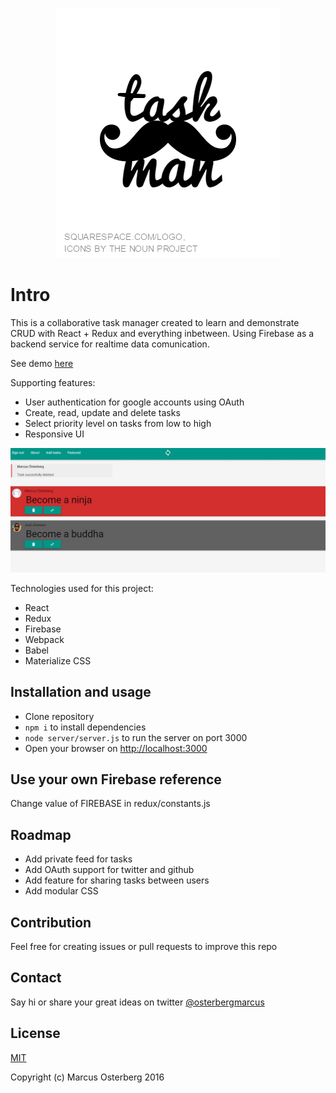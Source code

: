 <p align="center">
<img src="https://raw.githubusercontent.com/osterbergmarcus/task-manager/master/content/task-logo.png" alt="Task-Man" />
</p>

# Intro

This is a collaborative task manager created to learn and demonstrate CRUD with React + Redux and everything inbetween. Using Firebase as a backend service for realtime data comunication.

See demo [here](http://osterbergmarcus.github.com/taskman)

Supporting features:
* User authentication for google accounts using OAuth
* Create, read, update and delete tasks
* Select priority level on tasks from low to high
* Responsive UI

![task-manager](/content/screenshot.JPG?raw=true)

Technologies used for this project:
* React
* Redux
* Firebase
* Webpack
* Babel
* Materialize CSS

## Installation and usage
* Clone repository
* `npm i` to install dependencies
* `node server/server.js` to run the server on port 3000
* Open your browser on [http://localhost:3000](http://localhost:3000)

## Use your own Firebase reference

Change value of FIREBASE in redux/constants.js

## Roadmap

* Add private feed for tasks
* Add OAuth support for twitter and github
* Add feature for sharing tasks between users
* Add modular CSS

## Contribution

Feel free for creating issues or pull requests to improve this repo

## Contact
Say hi or share your great ideas on twitter
[@osterbergmarcus](http://www.twitter.com/osterbergmarcus)

## License
[MIT](https://opensource.org/licenses/MIT)

Copyright (c) Marcus Osterberg 2016
